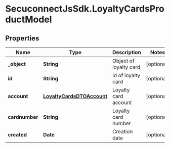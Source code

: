# SecuconnectJsSdk.LoyaltyCardsProductModel

## Properties
Name | Type | Description | Notes
------------ | ------------- | ------------- | -------------
**_object** | **String** | Object of loyalty card | [optional] 
**id** | **String** | Id of loyalty card | [optional] 
**account** | [**LoyaltyCardsDTOAccount**](LoyaltyCardsDTOAccount.md) | Loyalty card account | [optional] 
**cardnumber** | **String** | Loyalty card number | [optional] 
**created** | **Date** | Creation date | [optional] 


